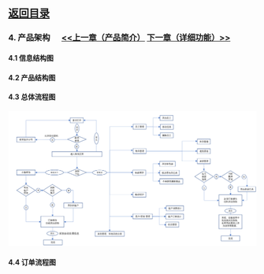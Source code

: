 ## [返回目录](../readme.md)  

### 4. 产品架构  &nbsp;&nbsp;&nbsp;&nbsp; [<<上一章（产品简介）](./3_Description.md) [下一章（详细功能）>>](./5_Function.md)

#### 4.1 信息结构图

#### 4.2 产品结构图

#### 4.3 总体流程图
![总体流程图](./4_Img/L403.jpg)

#### 4.4 订单流程图
 
